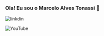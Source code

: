 ### Ola! Eu sou o Marcelo Alves Tonassi 🦉
![linkdin](https://img.shields.io/badge/LinkedIn-0077B5?style=for-the-badge&logo=linkedin&logoColor=white)

![YouTube](https://img.shields.io/badge/YouTube-FF0000?style=for-the-badge&logo=youtube&logoColor=white)


